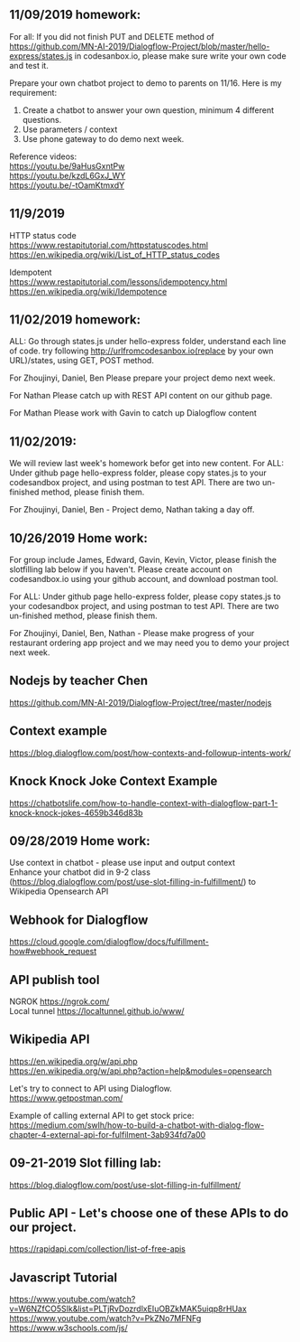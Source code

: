 ## 11/09/2019 homework: 

For all: 
If you did not finish PUT and DELETE method of https://github.com/MN-AI-2019/Dialogflow-Project/blob/master/hello-express/states.js in codesanbox.io, please make sure write your own code and test it. 

Prepare your own chatbot project to demo to parents on 11/16. Here is my requirement: 
1. Create a chatbot to answer your own question, minimum 4 different questions. 
2. Use parameters / context 
3. Use phone gateway to do demo next week. 

Reference videos:   
https://youtu.be/9aHusGxntPw  
https://youtu.be/kzdL6GxJ_WY  
https://youtu.be/-tOamKtmxdY



## 11/9/2019
HTTP status code  
https://www.restapitutorial.com/httpstatuscodes.html   
https://en.wikipedia.org/wiki/List_of_HTTP_status_codes

Idempotent  
https://www.restapitutorial.com/lessons/idempotency.html   
https://en.wikipedia.org/wiki/Idempotence


## 11/02/2019 homework: 

ALL:
Go through states.js under hello-express folder, understand each line of code. try following 
http://urlfromcodesanbox.io(replace by your own URL)/states, using GET, POST method.

For Zhoujinyi, Daniel, Ben 
Please prepare your project demo next week.

For Nathan
Please catch up with REST API content on our github page. 

For Mathan 
Please work with Gavin to catch up Dialogflow content



## 11/02/2019: 
We will review last week's homework befor get into new content. 
For ALL:
Under github page hello-express folder, please copy states.js to your codesandbox project, and using postman to test API. There are two un-finished method, please finish them. 

For Zhoujinyi, Daniel, Ben - Project demo, Nathan taking a day off. 



## 10/26/2019 Home work: 
For group include James, Edward, Gavin, Kevin, Victor, please finish the slotfilling lab below if you haven't. 
Please create account on codesandbox.io using your github account, and download postman tool. 

For ALL:
Under github page hello-express folder, please copy states.js to your codesandbox project, and using postman to test API. There are two un-finished method, please finish them. 

For Zhoujinyi, Daniel, Ben, Nathan - Please make progress of your restaurant ordering app project and we may need you to demo your project next week. 


## Nodejs by teacher Chen
https://github.com/MN-AI-2019/Dialogflow-Project/tree/master/nodejs

## Context example
https://blog.dialogflow.com/post/how-contexts-and-followup-intents-work/

## Knock Knock Joke Context Example
https://chatbotslife.com/how-to-handle-context-with-dialogflow-part-1-knock-knock-jokes-4659b346d83b


## 09/28/2019 Home work: 
Use context in chatbot - please use input and output context  
Enhance your chatbot did in 9-2 class (https://blog.dialogflow.com/post/use-slot-filling-in-fulfillment/) to Wikipedia Opensearch API


## Webhook for Dialogflow

https://cloud.google.com/dialogflow/docs/fulfillment-how#webhook_request


## API publish tool
NGROK https://ngrok.com/    
Local tunnel https://localtunnel.github.io/www/  

## Wikipedia API
https://en.wikipedia.org/w/api.php  
https://en.wikipedia.org/w/api.php?action=help&modules=opensearch

Let's try to connect to API using Dialogflow.   
https://www.getpostman.com/ 


Example of calling external API to get stock price:  
https://medium.com/swlh/how-to-build-a-chatbot-with-dialog-flow-chapter-4-external-api-for-fulfilment-3ab934fd7a00 


## 09-21-2019 Slot filling lab:
https://blog.dialogflow.com/post/use-slot-filling-in-fulfillment/

## Public API - Let's choose one of these APIs to do our project.
https://rapidapi.com/collection/list-of-free-apis


## Javascript Tutorial
https://www.youtube.com/watch?v=W6NZfCO5SIk&list=PLTjRvDozrdlxEIuOBZkMAK5uiqp8rHUax
https://www.youtube.com/watch?v=PkZNo7MFNFg   
https://www.w3schools.com/js/
